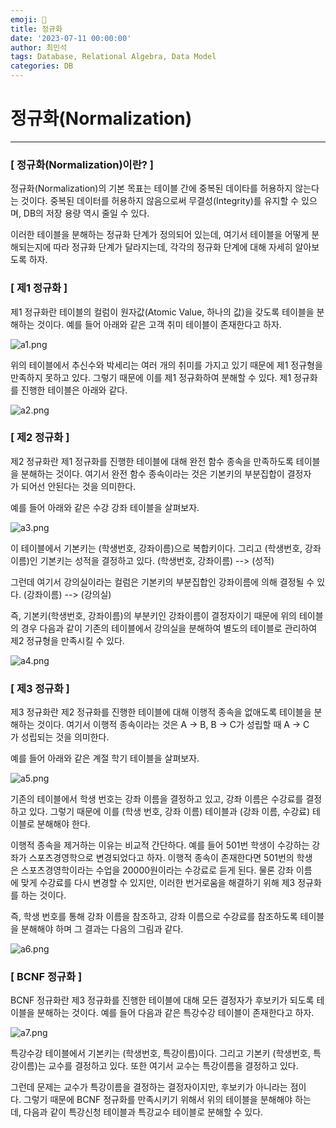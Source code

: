 ```yaml
---
emoji: 🚀
title: 정규화
date: '2023-07-11 00:00:00'
author: 최민석
tags: Database, Relational Algebra, Data Model
categories: DB
---
```

# **정규화(Normalization)**

---

### **[ 정규화(Normalization)이란? ]**

정규화(Normalization)의 기본 목표는 테이블 간에 중복된 데이타를 허용하지 않는다는 것이다. 중복된 데이터를 허용하지 않음으로써 무결성(Integrity)를 유지할 수 있으며, DB의 저장 용량 역시 줄일 수 있다.

이러한 테이블을 분해하는 정규화 단계가 정의되어 있는데, 여기서 테이블을 어떻게 분해되는지에 따라 정규화 단계가 달라지는데, 각각의 정규화 단계에 대해 자세히 알아보도록 하자.

### **[ 제1 정규화 ]**

제1 정규화란 테이블의 컬럼이 원자값(Atomic Value, 하나의 값)을 갖도록 테이블을 분해하는 것이다. 예를 들어 아래와 같은 고객 취미 테이블이 존재한다고 하자.

![a1.png](https://blog.kakaocdn.net/dn/bNbQUm/btqT18yag04/pTXJX3wB23ouk8az7EgWQ1/img.png)

위의 테이블에서 추신수와 박세리는 여러 개의 취미를 가지고 있기 때문에 제1 정규형을 만족하지 못하고 있다. 그렇기 때문에 이를 제1 정규화하여 분해할 수 있다. 제1 정규화를 진행한 테이블은 아래와 같다.

![a2.png](https://blog.kakaocdn.net/dn/bMlNZj/btqT17FWVot/jUKTAUyOdrH83pRraKw3K0/img.png)

### **[ 제2 정규화 ]**

제2 정규화란 제1 정규화를 진행한 테이블에 대해 완전 함수 종속을 만족하도록 테이블을 분해하는 것이다. 여기서 완전 함수 종속이라는 것은 기본키의 부분집합이 결정자가 되어선 안된다는 것을 의미한다.

예를 들어 아래와 같은 수강 강좌 테이블을 살펴보자.

![a3.png](https://blog.kakaocdn.net/dn/ylbaZ/btqT8Jc4K3s/0VFTPoKKFkbxZghKWDwKo1/img.png)

이 테이블에서 기본키는 (학생번호, 강좌이름)으로 복합키이다. 그리고 (학생번호, 강좌이름)인 기본키는 성적을 결정하고 있다. (학생번호, 강좌이름) --> (성적)

그런데 여기서 강의실이라는 컬럼은 기본키의 부분집합인 강좌이름에 의해 결정될 수 있다. (강좌이름) --> (강의실)

즉, 기본키(학생번호, 강좌이름)의 부분키인 강좌이름이 결정자이기 때문에 위의 테이블의 경우 다음과 같이 기존의 테이블에서 강의실을 분해하여 별도의 테이블로 관리하여 제2 정규형을 만족시킬 수 있다.

![a4.png](https://blog.kakaocdn.net/dn/bluCnc/btqT7VEOf04/Me8DfY7rtycgJPYlYQKEWK/img.png)

### **[ 제3 정규화 ]**

제3 정규화란 제2 정규화를 진행한 테이블에 대해 이행적 종속을 없애도록 테이블을 분해하는 것이다. 여기서 이행적 종속이라는 것은 A -> B, B -> C가 성립할 때 A -> C가 성립되는 것을 의미한다.

예를 들어 아래와 같은 계절 학기 테이블을 살펴보자.

![a5.png](https://blog.kakaocdn.net/dn/enwN1N/btqUeiMyErd/sP8NKCe70NKsZncGuhO9uK/img.png)

기존의 테이블에서 학생 번호는 강좌 이름을 결정하고 있고, 강좌 이름은 수강료를 결정하고 있다. 그렇기 때문에 이를 (학생 번호, 강좌 이름) 테이블과 (강좌 이름, 수강료) 테이블로 분해해야 한다.

이행적 종속을 제거하는 이유는 비교적 간단하다. 예를 들어 501번 학생이 수강하는 강좌가 스포츠경영학으로 변경되었다고 하자. 이행적 종속이 존재한다면 501번의 학생은 스포츠경영학이라는 수업을 20000원이라는 수강료로 듣게 된다. 물론 강좌 이름에 맞게 수강료를 다시 변경할 수 있지만, 이러한 번거로움을 해결하기 위해 제3 정규화를 하는 것이다.

즉, 학생 번호를 통해 강좌 이름을 참조하고, 강좌 이름으로 수강료를 참조하도록 테이블을 분해해야 하며 그 결과는 다음의 그림과 같다.

![a6.png](https://blog.kakaocdn.net/dn/ci1le3/btqUeXnPnpD/yKkURqr8cZl21f5erx42QK/img.png)

### **[ BCNF 정규화 ]**

BCNF 정규화란 제3 정규화를 진행한 테이블에 대해 모든 결정자가 후보키가 되도록 테이블을 분해하는 것이다. 예를 들어 다음과 같은 특강수강 테이블이 존재한다고 하자.

![a7.png](https://blog.kakaocdn.net/dn/bBN6xu/btqT6IlqRF4/MvBoxYMxtgS1JT7t1AymnK/img.png)

특강수강 테이블에서 기본키는 (학생번호, 특강이름)이다. 그리고 기본키 (학생번호, 특강이름)는 교수를 결정하고 있다. 또한 여기서 교수는 특강이름을 결정하고 있다.

그런데 문제는 교수가 특강이름을 결정하는 결정자이지만, 후보키가 아니라는 점이다. 그렇기 때문에 BCNF 정규화를 만족시키기 위해서 위의 테이블을 분해해야 하는데, 다음과 같이 특강신청 테이블과 특강교수 테이블로 분해할 수 있다.

```toc
```
